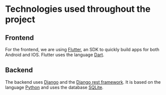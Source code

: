 # Technologies used throughout the project

## Frontend

For the frontend, we are using [Flutter], an SDK to quickly build apps for both Android and IOS. Flutter uses the language [Dart].

[Flutter]: https://flutter.dev/
[Dart]: https://dart.dev/

## Backend

The backend uses [Django] and the [Django rest framework]. It is based on the language [Python] and uses the database [SQLite].

[Django]: https://www.djangoproject.com/
[Django rest framework]: https://www.django-rest-framework.org/
[Python]: https://www.python.org/
[SQLite]: https://www.sqlite.org/index.html
